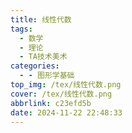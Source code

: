 ```yaml
---
title: 线性代数
tags:
  - 数学
  - 理论
  - TA技术美术
categories:
  - - 图形学基础
top_img: /tex/线性代数.png
cover: /tex/线性代数.png
abbrlink: c23efd5b
date: 2024-11-22 22:48:33
---
```


